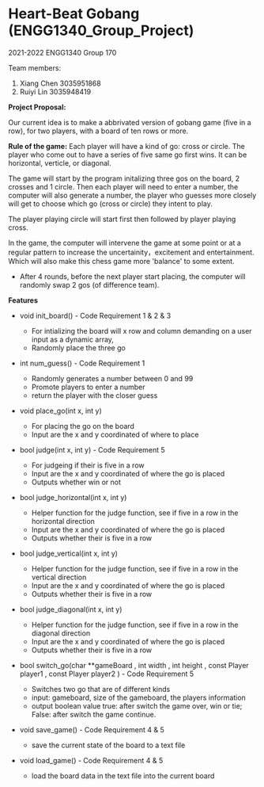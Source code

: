 # Heart-Beat Gobang (ENGG1340_Group_Project)
2021-2022 ENGG1340 Group 170

Team members:
1. Xiang Chen 3035951868
2. Ruiyi Lin  3035948419



**Project Proposal:**

Our current idea is to make a abbrivated version of gobang game (five in a row), for two players, with a board of ten rows or more.

**Rule of the game:**
Each player will have a kind of go: cross or circle. 
The player who come out to have a series of five same go first wins. It can be horizontal, verticle, or diagonal. 

The game will start by the program initalizing three gos on the board, 2 crosses and 1 circle. 
Then each player will need to enter a number, the computer will also generate a number, the player who guesses more closely will get to choose which go (cross or circle) they intent to play.

The player playing circle will start first then followed by player playing cross.

In the game, the computer will intervene the game at some point or at a regular pattern to increase the uncertainity，excitement and entertainment.
Which will also make this chess game more 'balance' to some extent.

  - After 4 rounds, before the next player start placing, the computer will randomly swap 2 gos (of difference team).



**Features**

- void init_board() - Code Requirement 1 & 2 & 3

 	- For intializing the board will x row and column demanding on a user input as a dynamic array, 
  - Randomly place the three go 
  
  
- int num_guess() - Code Requirement 1

  - Randomly generates a number between 0 and 99
  - Promote players to enter a number
  - return the player with the closer guess
 
- void place_go(int x, int y) 

  - For placing the go on the board
  - Input are the x and y coordinated of where to place 
  
- bool judge(int x, int y) - Code Requirement 5

  - For judgeing if their is five in a row
  - Input are the x and y coordinated of where the go is placed
  - Outputs whether win or not
  
- bool judge_horizontal(int x, int y)

   - Helper function for the judge function, see if five in a row in the horizontal direction
   - Input are the x and y coordinated of where the go is placed
   - Outputs whether their is five in a row
		
- bool judge_vertical(int x, int y)

    - Helper function for the judge function, see if five in a row in the vertical direction
    - Input are the x and y coordinated of where the go is placed
    - Outputs whether their is five in a row
		
- bool judge_diagonal(int x, int y)

    - Helper function for the judge function, see if five in a row in the diagonal direction
    - Input are the x and y coordinated of where the go is placed
    - Outputs whether their is five in a row
  
- bool switch_go(char **gameBoard , int width , int height , const Player player1 , const Player player2 ) - Code Requirement 5

  - Switches two go that are of different kinds
  - input: gameboard, size of the gameboard, the players information 
  - output boolean value true: after switch the game over, win or tie; False: after switch the game continue.

- void save_game() - Code Requirement 4 & 5

  - save the current state of the board to a text file
	
- void load_game() - Code Requirement 4 & 5

  - load the board data in the text file into the current board



